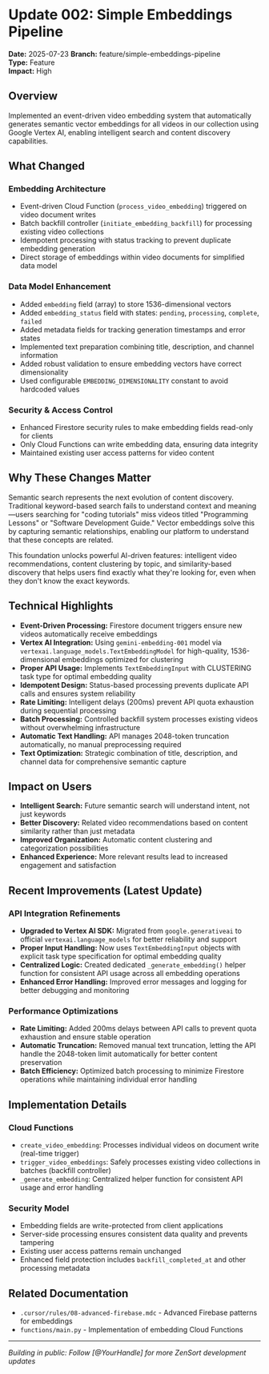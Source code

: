 # Update 002: Simple Embeddings Pipeline

**Date:** 2025-07-23
**Branch:** feature/simple-embeddings-pipeline  
**Type:** Feature  
**Impact:** High

## Overview

Implemented an event-driven video embedding system that automatically generates semantic vector embeddings for all videos in our collection using Google Vertex AI, enabling intelligent search and content discovery capabilities.

## What Changed

### Embedding Architecture

- Event-driven Cloud Function (`process_video_embedding`) triggered on video document writes
- Batch backfill controller (`initiate_embedding_backfill`) for processing existing video collections
- Idempotent processing with status tracking to prevent duplicate embedding generation
- Direct storage of embeddings within video documents for simplified data model

### Data Model Enhancement

- Added `embedding` field (array<number>) to store 1536-dimensional vectors
- Added `embedding_status` field with states: `pending`, `processing`, `complete`, `failed`
- Added metadata fields for tracking generation timestamps and error states
- Implemented text preparation combining title, description, and channel information
- Added robust validation to ensure embedding vectors have correct dimensionality
- Used configurable `EMBEDDING_DIMENSIONALITY` constant to avoid hardcoded values

### Security & Access Control

- Enhanced Firestore security rules to make embedding fields read-only for clients
- Only Cloud Functions can write embedding data, ensuring data integrity
- Maintained existing user access patterns for video content

## Why These Changes Matter

Semantic search represents the next evolution of content discovery. Traditional keyword-based search fails to understand context and meaning—users searching for "coding tutorials" miss videos titled "Programming Lessons" or "Software Development Guide." Vector embeddings solve this by capturing semantic relationships, enabling our platform to understand that these concepts are related.

This foundation unlocks powerful AI-driven features: intelligent video recommendations, content clustering by topic, and similarity-based discovery that helps users find exactly what they're looking for, even when they don't know the exact keywords.

## Technical Highlights

- **Event-Driven Processing:** Firestore document triggers ensure new videos automatically receive embeddings
- **Vertex AI Integration:** Using `gemini-embedding-001` model via `vertexai.language_models.TextEmbeddingModel` for high-quality, 1536-dimensional embeddings optimized for clustering
- **Proper API Usage:** Implements `TextEmbeddingInput` with CLUSTERING task type for optimal embedding quality
- **Idempotent Design:** Status-based processing prevents duplicate API calls and ensures system reliability
- **Rate Limiting:** Intelligent delays (200ms) prevent API quota exhaustion during sequential processing
- **Batch Processing:** Controlled backfill system processes existing videos without overwhelming infrastructure
- **Automatic Text Handling:** API manages 2048-token truncation automatically, no manual preprocessing required
- **Text Optimization:** Strategic combination of title, description, and channel data for comprehensive semantic capture

## Impact on Users

- **Intelligent Search:** Future semantic search will understand intent, not just keywords
- **Better Discovery:** Related video recommendations based on content similarity rather than just metadata
- **Improved Organization:** Automatic content clustering and categorization possibilities
- **Enhanced Experience:** More relevant results lead to increased engagement and satisfaction

## Recent Improvements (Latest Update)

### API Integration Refinements

- **Upgraded to Vertex AI SDK:** Migrated from `google.generativeai` to official `vertexai.language_models` for better reliability and support
- **Proper Input Handling:** Now uses `TextEmbeddingInput` objects with explicit task type specification for optimal embedding quality
- **Centralized Logic:** Created dedicated `_generate_embedding()` helper function for consistent API usage across all embedding operations
- **Enhanced Error Handling:** Improved error messages and logging for better debugging and monitoring

### Performance Optimizations

- **Rate Limiting:** Added 200ms delays between API calls to prevent quota exhaustion and ensure stable operation
- **Automatic Truncation:** Removed manual text truncation, letting the API handle the 2048-token limit automatically for better content preservation
- **Batch Efficiency:** Optimized batch processing to minimize Firestore operations while maintaining individual error handling

## Implementation Details

### Cloud Functions

- `create_video_embedding`: Processes individual videos on document write (real-time trigger)
- `trigger_video_embeddings`: Safely processes existing video collections in batches (backfill controller)
- `_generate_embedding`: Centralized helper function for consistent API usage and error handling

### Security Model

- Embedding fields are write-protected from client applications
- Server-side processing ensures consistent data quality and prevents tampering
- Existing user access patterns remain unchanged
- Enhanced field protection includes `backfill_completed_at` and other processing metadata

## Related Documentation

- `.cursor/rules/08-advanced-firebase.mdc` - Advanced Firebase patterns for embeddings
- `functions/main.py` - Implementation of embedding Cloud Functions

---
*Building in public: Follow [@YourHandle] for more ZenSort development updates*
